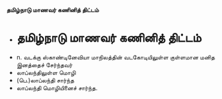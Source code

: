 **தமிழ்நாடு மாணவர் கணினித் திட்டம்**
- # தமிழ்நாடு மாணவர் கணினித் திட்டம்
- n. வடக்கு ஸ்காண்டினேவியா மாநிலத்தின் வடகோடியிலுள்ள குள்ளமான மனித இனத்தைச் சேர்ந்தவர்
- லாப்லந்திலுள்ள மொழி
- (பெ.)லாப்லந்தி சார்ந்த
- லாப்லந்தி மொழியினைச் சார்ந்த.

